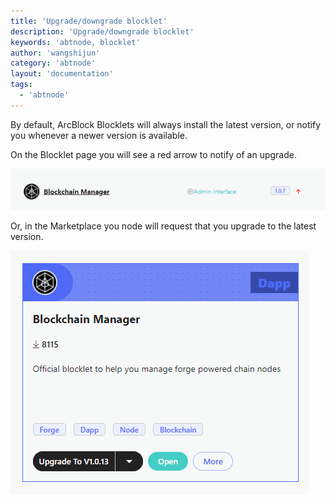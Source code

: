 ```yaml
---
title: 'Upgrade/downgrade blocklet'
description: 'Upgrade/downgrade blocklet'
keywords: 'abtnode, blocklet'
author: 'wangshijun'
category: 'abtnode'
layout: 'documentation'
tags:
  - 'abtnode'
---
```


By default, ArcBlock Blocklets will always install the latest version, or notify you whenever a newer version is available.

On the Blocklet page you will see a red arrow to notify of an upgrade.

![](./images/upgrade.png)

Or, in the Marketplace you node will request that you upgrade to the latest version.

![](./images/upgrade-1.png)
